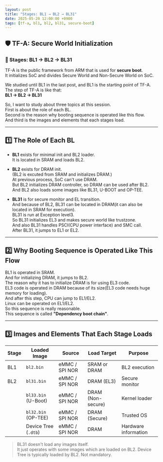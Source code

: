 ```yaml
---
layout: post
title: "Stages: BL1 → BL2 → BL31"
date: 2025-05-20 12:00:00 +0900
tags: [tf-a, bl1, bl2, bl31, secure-boot]
---
```


## 🛡️ TF-A: Secure World Initialization  
### 🔹 Stages: BL1 → BL2 → BL31

TF-A is the public framework from ARM that is used for **secure boot**.  
It initializes SoC and divides Secure World and Non-Secure World on SoC.

We studied until BL1 in the last post, and BL1 is the starting point of TF-A.  
The step of TF-A is like that:  
**BL1 → BL2 → BL31**

So, I want to study about three topics at this session.  
First is about the role of each BL.  
Second is the reason why booting sequence is operated like this flow.  
And third is the images and elements that each stages load.

***

## 1️⃣ The Role of Each BL

- **BL1** exists for minimal init and BL2 loader.  
  It is located in SRAM and loads BL2.

- **BL2** exists for DRAM init.  
  (BL2 is excuted from SRAM and initializes DRAM.)  
  At previous process, SoC can't use DRAM.  
  But BL2 initializes DRAM controller, so DRAM can be used after BL2.  
  And BL2 also loads some images like BL31, U-BOOT and OP-TEE.

- **BL31** is for secure monitor and EL transition.  
  And because of BL2, BL31 can be located in DRAM(it can also be located in SRAM for execution).  
  BL31 is run at Exception level3.  
  So BL31 initializes EL3 and makes secure world like trustzone.  
  And also BL31 handles PSCI(CPU power interface) and SMC call.  
  After BL31, it jumps to EL1 or EL2.

***

## 2️⃣ Why Booting Sequence is Operated Like This Flow

BL1 is operated in SRAM.  
And for initializing DRAM, it jumps to BL2.  
The reason why it has to initialize DRAM is for using EL3 code.  
EL3 code is operated in DRAM because of its size(EL3 code needs huge memory for loading).  
And after this step, CPU can jump to EL1/EL2.  
Linux can be operated on EL1/EL2.  
So this sequence is really reasonable.  
This sequence is called **"Dependency boot chain"**.

***

## 3️⃣ Images and Elements That Each Stage Loads

| Stage | Loaded Image         | Source            | Load Target      | Purpose             |
|-------|----------------------|-------------------|------------------|---------------------|
| BL1   | `bl2.bin`            | eMMC / SPI NOR    | SRAM or DRAM     | BL2 execution       |
| BL2   | `bl31.bin`           | eMMC / SPI NOR    | DRAM (EL3)       | Secure monitor      |
|       | `bl33.bin` (U-Boot)  | eMMC / SPI NOR    | DRAM (Non-secure)| Kernel loader       |
|       | `bl32.bin` (OP-TEE)  | eMMC / SPI NOR    | DRAM (Secure)    | Trusted OS          |
|       | Device Tree (`.dtb`) | eMMC / SPI NOR    | DRAM             | Hardware information|

> BL31 doesn't load any images itself.  
> It just operates with some images which are loaded on BL2.
> Device Tree is typically loaded by BL2. Not mandatory.